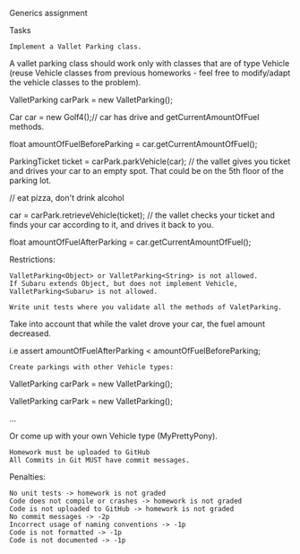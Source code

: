 Generics assignment

Tasks

    Implement a Vallet Parking class.

A vallet parking class should work only with classes that are of type Vehicle (reuse Vehicle classes from previous homeworks - feel free to modify/adapt the vehicle classes to the problem).

ValletParking<Car> carPark = new ValletParking<Car>();

Car car = new Golf4();// car has drive and getCurrentAmountOfFuel methods.

float amountOfFuelBeforeParking = car.getCurrentAmountOfFuel();

ParkingTicket ticket = carPark.parkVehicle(car); // the vallet gives you ticket and drives your car to an empty spot. That could be on the 5th floor of the parking lot.

// eat pizza, don't drink alcohol

car = carPark.retrieveVehicle(ticket); // the vallet checks your ticket and finds your car according to it, and drives it back to you.

float amountOfFuelAfterParking = car.getCurrentAmountOfFuel();

Restrictions:

    ValletParking<Object> or ValletParking<String> is not allowed.
    If Subaru extends Object, but does not implement Vehicle, ValletParking<Subaru> is not allowed.

    Write unit tests where you validate all the methods of ValetParking.

Take into account that while the valet drove your car, the fuel amount decreased.

i.e assert amountOfFuelAfterParking < amountOfFuelBeforeParking;

    Create parkings with other Vehicle types:

ValletParking<Helicopter> carPark = new ValletParking<Helicopter>();

ValletParking<Motorcycle> carPark = new ValletParking<Motorcycle>();

...

Or come up with your own Vehicle type (MyPrettyPony).

    Homework must be uploaded to GitHub
    All Commits in Git MUST have commit messages.

Penalties:

    No unit tests -> homework is not graded
    Code does not compile or crashes -> homework is not graded
    Code is not uploaded to GitHub -> homework is not graded
    No commit messages -> -2p
    Incorrect usage of naming conventions -> -1p
    Code is not formatted -> -1p
    Code is not documented -> -1p